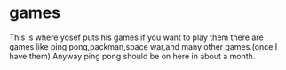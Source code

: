 # games
This is where yosef puts his games if you want to play them there are games like ping pong,packman,space war,and many other games.(once I have them)
Anyway ping pong should be on here in about a month.
